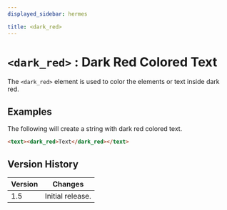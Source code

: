 ```yaml
---
displayed_sidebar: hermes

title: <dark_red>
---
```


# `<dark_red>` : Dark Red Colored Text

The `<dark_red>` element is used to color the elements or text inside dark red.

## Examples

The following will create a string with dark red colored text.

```html
<text><dark_red>Text</dark_red></text>
```

## Version History

| Version | Changes |
|---------| ------- |
| 1.5     | Initial release. |